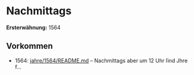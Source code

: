 # Nachmittags

**Ersterwähnung:** 1564

## Vorkommen
- 1564: [jahre/1564/README.md](../jahre/1564/README.md) – Nachmittags aber
um 12 Uhr ſind Jhre f...
